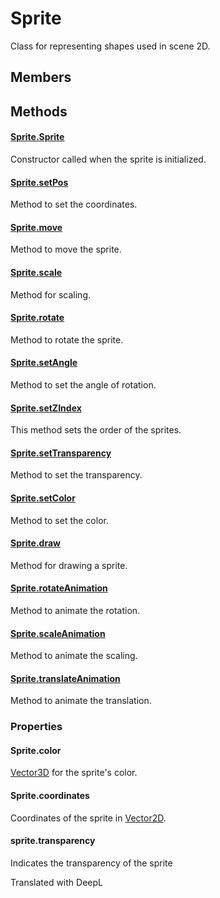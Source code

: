 # Sprite

Class for representing shapes used in scene 2D.

## Members

## Methods

#### [Sprite.Sprite](/lib/2d/sprite/constructor)

Constructor called when the sprite is initialized.

#### [Sprite.setPos](/lib/2d/sprite/setPos)

Method to set the coordinates.

#### [Sprite.move](/lib/2d/sprite/move)

Method to move the sprite.

#### [Sprite.scale](/lib/2d/sprite/scale)

Method for scaling.

#### [Sprite.rotate](/lib/2d/sprite/rotate)

Method to rotate the sprite.

#### [Sprite.setAngle](/lib/2d/sprite/setAngle)

Method to set the angle of rotation.

#### [Sprite.setZIndex](/lib/2d/sprite/setZIndex)

This method sets the order of the sprites.

#### [Sprite.setTransparency](/lib/2d/sprite/setTransparency)

Method to set the transparency.

#### [Sprite.setColor](/lib/2d/sprite/setColor)

Method to set the color.

#### [Sprite.draw](/lib/2d/sprite/draw)

Method for drawing a sprite.

#### [Sprite.rotateAnimation](/lib/2d/sprite/rotateAnimation)

Method to animate the rotation.

#### [Sprite.scaleAnimation](/lib/2d/sprite/scaleAnimation)

Method to animate the scaling.

#### [Sprite.translateAnimation](/lib/2d/sprite/translateAnimation)

Method to animate the translation.

### Properties

#### Sprite.color

[Vector3D](/lib/math/vec3) for the sprite's color.

#### Sprite.coordinates

Coordinates of the sprite in [Vector2D](/lib/math/vec2).

#### sprite.transparency

Indicates the transparency of the sprite

Translated with DeepL
